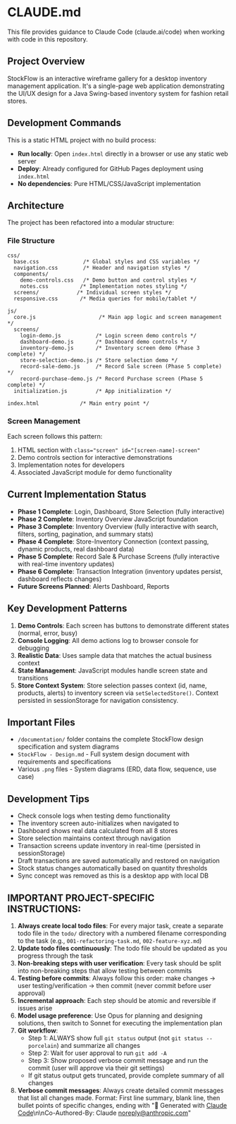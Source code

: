 # CLAUDE.md

This file provides guidance to Claude Code (claude.ai/code) when working with code in this repository.

## Project Overview
StockFlow is an interactive wireframe gallery for a desktop inventory management application. It's a single-page web application demonstrating the UI/UX design for a Java Swing-based inventory system for fashion retail stores.

## Development Commands
This is a static HTML project with no build process:
- **Run locally**: Open `index.html` directly in a browser or use any static web server
- **Deploy**: Already configured for GitHub Pages deployment using `index.html`
- **No dependencies**: Pure HTML/CSS/JavaScript implementation

## Architecture
The project has been refactored into a modular structure:

### File Structure
```
css/
  base.css              /* Global styles and CSS variables */
  navigation.css        /* Header and navigation styles */
  components/
    demo-controls.css   /* Demo button and control styles */
    notes.css          /* Implementation notes styling */
  screens/            /* Individual screen styles */
  responsive.css       /* Media queries for mobile/tablet */

js/
  core.js                    /* Main app logic and screen management */
  screens/
    login-demo.js           /* Login screen demo controls */
    dashboard-demo.js       /* Dashboard demo controls */
    inventory-demo.js       /* Inventory screen demo (Phase 3 complete) */
    store-selection-demo.js /* Store selection demo */
    record-sale-demo.js     /* Record Sale screen (Phase 5 complete) */
    record-purchase-demo.js /* Record Purchase screen (Phase 5 complete) */
  initialization.js         /* App initialization */

index.html             /* Main entry point */
```

### Screen Management
Each screen follows this pattern:
1. HTML section with `class="screen" id="[screen-name]-screen"`
2. Demo controls section for interactive demonstrations
3. Implementation notes for developers
4. Associated JavaScript module for demo functionality

## Current Implementation Status
- **Phase 1 Complete**: Login, Dashboard, Store Selection (fully interactive)
- **Phase 2 Complete**: Inventory Overview JavaScript foundation
- **Phase 3 Complete**: Inventory Overview (fully interactive with search, filters, sorting, pagination, and summary stats)
- **Phase 4 Complete**: Store-Inventory Connection (context passing, dynamic products, real dashboard data)
- **Phase 5 Complete**: Record Sale & Purchase Screens (fully interactive with real-time inventory updates)
- **Phase 6 Complete**: Transaction Integration (inventory updates persist, dashboard reflects changes)
- **Future Screens Planned**: Alerts Dashboard, Reports

## Key Development Patterns
1. **Demo Controls**: Each screen has buttons to demonstrate different states (normal, error, busy)
2. **Console Logging**: All demo actions log to browser console for debugging
3. **Realistic Data**: Uses sample data that matches the actual business context
4. **State Management**: JavaScript modules handle screen state and transitions
5. **Store Context System**: Store selection passes context (id, name, products, alerts) to inventory screen via `setSelectedStore()`. Context persisted in sessionStorage for navigation consistency.

## Important Files
- `/documentation/` folder contains the complete StockFlow design specification and system diagrams
- `StockFlow - Design.md` - Full system design document with requirements and specifications
- Various `.png` files - System diagrams (ERD, data flow, sequence, use case)

## Development Tips
- Check console logs when testing demo functionality
- The inventory screen auto-initializes when navigated to
- Dashboard shows real data calculated from all 8 stores
- Store selection maintains context through navigation
- Transaction screens update inventory in real-time (persisted in sessionStorage)
- Draft transactions are saved automatically and restored on navigation
- Stock status changes automatically based on quantity thresholds
- Sync concept was removed as this is a desktop app with local DB

## IMPORTANT PROJECT-SPECIFIC INSTRUCTIONS:
1. **Always create local todo files**: For every major task, create a separate todo file in the `todo/` directory with a numbered filename corresponding to the task (e.g., `001-refactoring-task.md`, `002-feature-xyz.md`)
2. **Update todo files continuously**: The todo file should be updated as you progress through the task
3. **Non-breaking steps with user verification**: Every task should be split into non-breaking steps that allow testing between commits
4. **Testing before commits**: Always follow this order: make changes → user testing/verification → then commit (never commit before user approval)
5. **Incremental approach**: Each step should be atomic and reversible if issues arise
6. **Model usage preference**: Use Opus for planning and designing solutions, then switch to Sonnet for executing the implementation plan
7. **Git workflow**: 
   - Step 1: ALWAYS show full `git status` output (not `git status --porcelain`) and summarize all changes
   - Step 2: Wait for user approval to run `git add -A`
   - Step 3: Show proposed verbose commit message and run the commit (user will approve via their git settings)
   - If git status output gets truncated, provide complete summary of all changes
8. **Verbose commit messages**: Always create detailed commit messages that list all changes made. Format: First line summary, blank line, then bullet points of specific changes, ending with "🤖 Generated with [Claude Code](https://claude.ai/code)\n\nCo-Authored-By: Claude <noreply@anthropic.com>"
